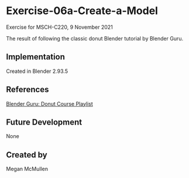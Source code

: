# Exercise-06a-Create-a-Model

Exercise for MSCH-C220, 9 November 2021

The result of following the classic donut Blender tutorial by Blender Guru.

## Implementation
Created in Blender 2.93.5

## References
[Blender Guru: Donut Course Playlist](https://www.youtube.com/watch?v=NyJWoyVx_XI&list=PLjEaoINr3zgEq0u2MzVgAaHEBt--xLB6U)

## Future Development
None

## Created by 
Megan McMullen

